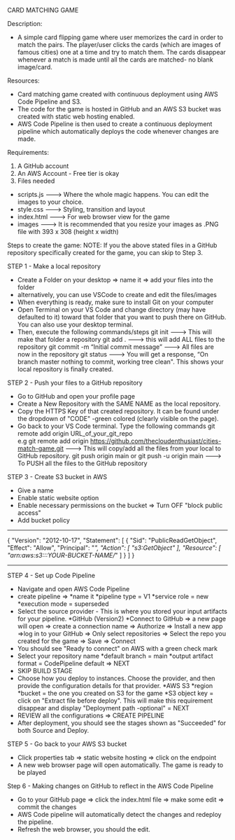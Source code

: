 CARD MATCHING GAME

Description:
- A simple card flipping game where user memorizes the card in order to match the pairs. The player/user clicks the cards (which are images of famous cities) one at a time and try to match them. The cards disappear whenever a match is made until all the cards are matched- no blank image/card.

Resources:
- Card matching game created with continuous deployment using AWS Code Pipeline and S3. 
- The code for the game is hosted in GitHub and an AWS S3 bucket was created with static web hosting enabled.
- AWS Code Pipeline is then used to create a continuous deployment pipeline which automatically deploys the code whenever changes are made.

Requirements:
1. A GitHub account
2. An AWS Account - Free tier is okay
3. Files needed
- scripts.js     ---> Where the whole magic happens. You can edit the images to your choice. 
- style.css      ---> Styling, transition and layout
- index.html     ---> For web browser view for the game
- images 	 ---> It is recommended that you resize your images as .PNG file with 393 x 308 (height x width)

Steps to create the game:
NOTE:  If you the above stated files in a GitHub repository specifically created for the game, you can skip to Step 3. 

STEP 1 - Make a local repository
- Create a Folder on your desktop => name it => add your files into the folder
- alternatively, you can use VSCode to create and edit the files/images
- When everything is ready, make sure to install Git on your computer 
- Open Terminal on your VS Code and change directory (may have defaulted to it) toward that folder that you want to push there on GitHub. You can also use your desktop terminal.
- Then, execute the following commands/steps
	git init				---> This will make that folder a repository
	git add .				---> this will add ALL files to the repository
	git commit -m “Initial commit message” 	---> All files are now in the repository
	git status				---> You will get a response, “On branch master nothing to commit, working tree clean". This shows your local repository is finally created.



STEP 2 - Push your files to a GitHub repository
- Go to GitHub and open your profile page
- Create a New Repository with the SAME NAME as the local repository. 
- Copy the HTTPS Key of that created repository. It can be found under the dropdown of "CODE" -green colored (clearly visible on the page).
- Go back to your VS Code terminal. Type the following commands
	git remote add origin URL_of_your_git_repo   
    e.g git remote add origin https://github.com/thecloudenthusiast/cities-match-game.git	---> This will copy/add all the files from your local to GitHub repository.
	git push origin main 
or	git push -u origin main									---> To PUSH all the files to the GitHub repository 



STEP 3 - Create S3 bucket in AWS
- Give a name
- Enable static website option
- Enable necessary permissions on the bucket => Turn OFF "block public access" 
- Add bucket policy 
*************************************************
{
    "Version": "2012-10-17",
    "Statement": [
        {
            "Sid": "PublicReadGetObject",
            "Effect": "Allow",
            "Principal": "*",
            "Action": [
                "s3:GetObject"
            ],
            "Resource": [
                "arn:aws:s3:::YOUR-BUCKET-NAME/*"
            ]
        }
    ]
} 
**********************************************



STEP 4 - Set up Code Pipeline
- Navigate and open AWS Code Pipeline
- create pipeline => 
*name it 
*pipeline type = V1
*service role = new
*execution mode = superseded
- Select the source provider - This is where you stored your input artifacts for your pipeline.
*GitHub (Version2)
*Connect to GitHub => a new page will open => create a connection name => Authorize => Install a new app =>log in to your GitHub => Only select repositories => Select the repo you created for the game => Save =>  Connect
- You should see "Ready to connect" on AWS with a green check mark
- Select your repository name
*default branch = main
*output artifact format = CodePipeline default => NEXT
- SKIP BUILD STAGE
- Choose how you deploy to instances. Choose the provider, and then provide the configuration details for that provider.
*AWS S3
*region
*bucket = the one you created on S3 for the game
*S3 object key = click on "Extract file before deploy". This will make this requirement disappear and display "Deployment path -optional"  = NEXT
- REVIEW all the configurations => CREATE PIPELINE
- After deployment, you should see the stages shown as "Succeeded" for both Source and Deploy.



STEP 5 - Go back to your AWS S3 bucket
- Click properties tab => static website hosting => click on the endpoint
- A new web browser page will open automatically. The game is ready to be played

Step 6 - Making changes on GitHub to reflect in the AWS Code Pipeline
- Go to your GitHub page => click the index.html file => make some edit => commit the changes
- AWS Code pipeline will automatically detect the changes and redeploy the pipeline.
- Refresh the web browser, you should the edit.

